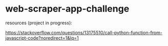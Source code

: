 # web-scraper-app-challenge

resources (project in progress):

https://stackoverflow.com/questions/13175510/call-python-function-from-javascript-code?noredirect=1&lq=1
